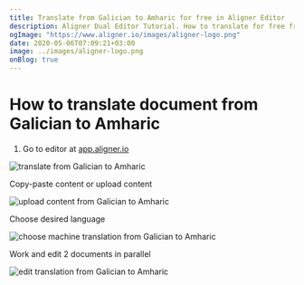 ```yaml
---
title: Translate from Galician to Amharic for free in Aligner Editor
description: Aligner Dual Editor Tutorial. How to translate for free from Galician to Amharic. Aligner is multilingual document management platform. 
ogImage: "https://www.aligner.io/images/aligner-logo.png"
date: 2020-05-06T07:09:21+03:00
image: ../images/aligner-logo.png
onBlog: true
---
```


# How to translate document from Galician to Amharic

1. Go to editor at [app.aligner.io](https://app.aligner.io "Aligner App web page")

![translate from Galician to Amharic](../aligner-blank-editor.png "translate from Galician to Amharic")

Copy-paste content or upload content

![upload content from Galician to Amharic](../aligner-uploaded-document.png "upload content from Galician to Amharic")

Choose desired language

![choose machine translation from Galician to Amharic](../aligner-language-dropdown.png "choose machine translation from Galician to Amharic")

Work and edit 2 documents in parallel

![edit translation from Galician to Amharic](../aligner-double-sitded-editor.png "edit translation from Galician to Amharic")

